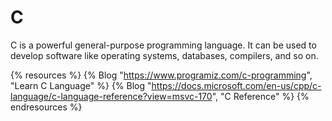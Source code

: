 # C

C is a powerful general-purpose programming language. It can be used to develop software like operating systems, databases, compilers, and so on.

{% resources %}
  {% Blog "https://www.programiz.com/c-programming", "Learn C Language" %}
  {% Blog "https://docs.microsoft.com/en-us/cpp/c-language/c-language-reference?view=msvc-170", "C Reference" %}
{% endresources %}
